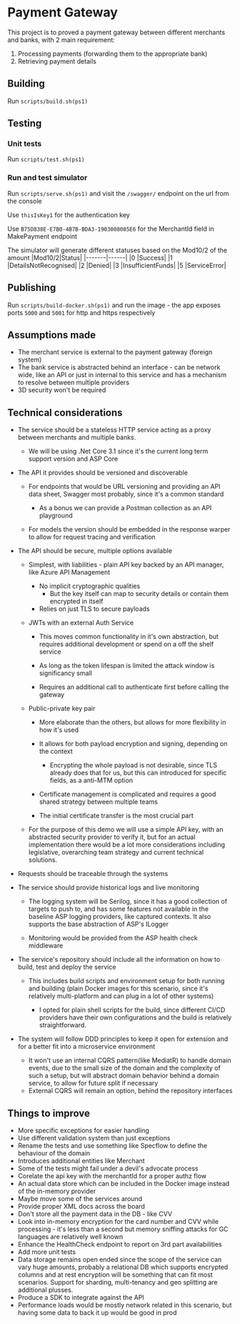 # Payment Gateway

This project is to proved a payment gateway between different merchants and banks, with 2 main requirement:

1. Processing payments (forwarding them to the appropriate bank)
2. Retrieving payment details

## Building

Run `scripts/build.sh(ps1)`

## Testing

### Unit tests

Run `scripts/test.sh(ps1)`

### Run and test simulator

Run `scripts/serve.sh(ps1)` and visit the `/swagger/` endpoint on the url from the console

Use `thisIsKey1` for the authentication key

Use `B75D838E-E7B0-4B7B-BDA3-1903008085E6` for the MerchantId field in MakePayment endpoint

The simulator will generate different statuses based on the Mod10/2 of the amount
|Mod10/2|Status|
|-------|------|
|0 |Success|
|1 |DetailsNotRecognised|
|2 |Denied|
|3 |InsufficientFunds|
|5 |ServiceError|

## Publishing

Run `scripts/build-docker.sh(ps1)` and run the image - the app exposes ports `5000` and `5001` for http and https respectively

## Assumptions made

- The merchant service is external to the payment gateway (foreign system)
- The bank service is abstracted behind an interface - can be network wide, like an API or just in internal to this service and has a mechanism to resolve between multiple providers
- 3D security won't be required

## Technical considerations

- The service should be a stateless HTTP service acting as a proxy between merchants and multiple banks.

  - We will be using .Net Core 3.1 since it's the current long term support version and ASP Core

- The API it provides should be versioned and discoverable

  - For endpoints that would be URL versioning and providing an API data sheet, Swagger most probably, since it's a common standard

    - As a bonus we can provide a Postman collection as an API playground

  - For models the version should be embedded in the response warper to allow for request tracing and verification

- The API should be secure, multiple options available

  - Simplest, with liabilities - plain API key backed by an API manager, like Azure API Management

    - No implicit cryptographic qualities
      - But the key itself can map to security details or contain them encrypted in itself
    - Relies on just TLS to secure payloads

  - JWTs with an external Auth Service

    - This moves common functionality in it's own abstraction, but requires additional development or spend on a off the shelf service

    - As long as the token lifespan is limited the attack window is significancy small

    - Requires an additional call to authenticate first before calling the gateway

  - Public-private key pair

    - More elaborate than the others, but allows for more flexibility in how it's used

    - It allows for both payload encryption and signing, depending on the context

      - Encrypting the whole payload is not desirable, since TLS already does that for us, but this can introduced for specific fields, as a anti-MTM option

    - Certificate management is complicated and requires a good shared strategy between multiple teams

    - The initial certificate transfer is the most crucial part

  - For the purpose of this demo we will use a simple API key, with an abstracted security provider to verify it, but for an actual implementation there would be a lot more considerations including legislative, overarching team strategy and current technical solutions.

- Requests should be traceable through the systems

- The service should provide historical logs and live monitoring

  - The logging system will be Serilog, since it has a good collection of targets to push to, and has some features not available in the baseline ASP logging providers, like captured contexts. It also supports the base abstraction of ASP's ILogger

  - Monitoring would be provided from the ASP health check middleware

- The service's repository should include all the information on how to build, test and deploy the service

  - This includes build scripts and environment setup for both running and building (plain Docker images for this scenario, since it's relatively multi-platform and can plug in a lot of other systems)

    - I opted for plain shell scripts for the build, since different CI/CD providers have their own configurations and the build is relatively straightforward.

- The system will follow DDD principles to keep it open for extension and for a better fit into a microservice environment
  - It won't use an internal CQRS pattern(like MediatR) to handle domain events, due to the small size of the domain and the complexity of such a setup, but will abstract domain behavior behind a domain service, to allow for future split if necessary
  - External CQRS will remain an option, behind the repository interfaces

## Things to improve

- More specific exceptions for easier handling
- Use different validation system than just exceptions
- Rename the tests and use something like Specflow to define the behaviour of the domain
- Introduces additional entities like Merchant
- Some of the tests might fail under a devil's advocate process
- Corelate the api key with the merchantId for a proper authz flow
- An actual data store which can be included in the Docker image instead of the in-memory provider
- Maybe move some of the services around
- Provide proper XML docs across the board
- Don't store all the payment data in the DB - like CVV
- Look into in-memory encryption for the card number and CVV while processing - it's less than a second but memory sniffing attacks for GC languages are relatively well known
- Enhance the HealthCheck endpoint to report on 3rd part availabilities
- Add more unit tests
- Data storage remains open ended since the scope of the service can vary huge amounts, probably a relational DB which supports encrypted columns and at rest encryption will be something that can fit most scenarios. Support for sharding, multi-tenancy and geo splitting are additional plusses.
- Produce a SDK to integrate against the API
- Performance loads would be mostly network related in this scenario, but having some data to back it up would be good in prod
